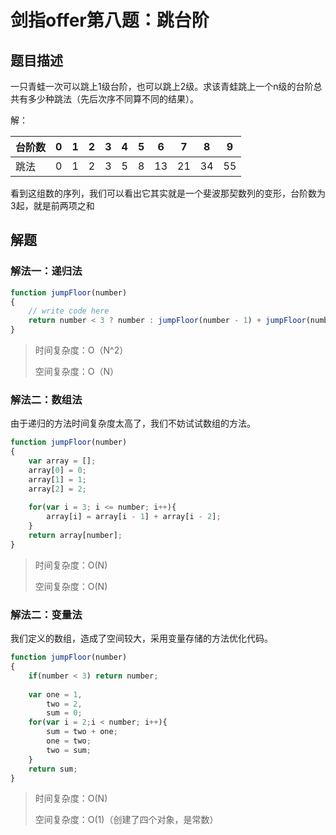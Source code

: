 # 剑指offer第八题：跳台阶



## 题目描述

一只青蛙一次可以跳上1级台阶，也可以跳上2级。求该青蛙跳上一个n级的台阶总共有多少种跳法（先后次序不同算不同的结果）。

解：

| 台阶数 | **0** | **1** | **2** | **3** | **4** | **5** | **6** | **7** | **8** | **9** |
| ------ | ----- | ----- | ----- | ----- | ----- | ----- | ----- | ----- | ----- | ----- |
| 跳法   | 0     | 1     | 2     | 3     | 5     | 8     | 13    | 21    | 34    | 55    |

看到这组数的序列，我们可以看出它其实就是一个斐波那契数列的变形，台阶数为3起，就是前两项之和



## 解题

### 解法一：递归法

```javascript
function jumpFloor(number)
{
    // write code here
    return number < 3 ? number : jumpFloor(number - 1) + jumpFloor(number -2);
}
```

> 时间复杂度：O（N^2）
>
> 空间复杂度：O（N）



### 解法二：数组法

由于递归的方法时间复杂度太高了，我们不妨试试数组的方法。

```javascript
function jumpFloor(number)
{
    var array = [];
    array[0] = 0;
    array[1] = 1;
    array[2] = 2;
    
    for(var i = 3; i <= number; i++){
        array[i] = array[i - 1] + array[i - 2];
    }
    return array[number];
}
```

> 时间复杂度：O(N)
>
> 空间复杂度：O(N)



### 解法二：变量法

我们定义的数组，造成了空间较大，采用变量存储的方法优化代码。

```javascript
function jumpFloor(number)
{
    if(number < 3) return number;
    
    var one = 1,
        two = 2,
        sum = 0;
    for(var i = 2;i < number; i++){
        sum = two + one;
        one = two;
        two = sum;
    }
    return sum;
}
```

> 时间复杂度：O(N)
>
> 空间复杂度：O(1)（创建了四个对象，是常数）

